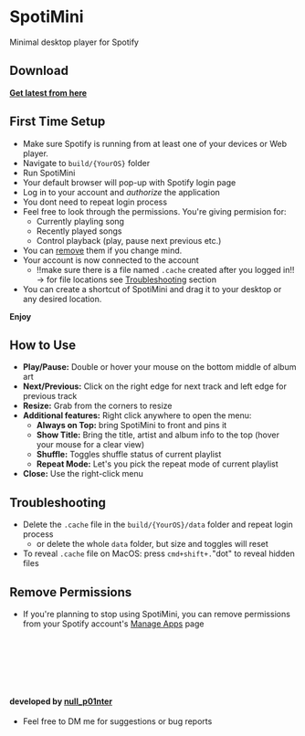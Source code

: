 # SpotiMini

Minimal desktop player for Spotify

## **Download**
[**Get latest from here**](https://github.com/null-p01ntr/SpotiMini-Player/releases)

## **First Time Setup**

* Make sure Spotify is running from at least one of your devices or Web player.
* Navigate to ```build/{YourOS}``` folder
* Run SpotiMini
* Your default browser will pop-up with Spotify login page
* Log in to your account and _authorize_ the application
* You dont need to repeat login process
* Feel free to look through the permissions. You're giving permision for:
  * Currently playling song
  * Recently played songs
  * Control playback (play, pause next previous etc.)
* You can [remove](#remove-permissions) them if you change mind.
* Your account is now connected to the account
  * !!make sure there is a file named ```.cache``` created after you logged in!! -> for file locations see [Troubleshooting](#troubleshooting) section
* You can create a shortcut of SpotiMini and drag it to your desktop or any desired location.

**Enjoy**

## **How to Use**

* **Play/Pause:** Double or hover your mouse on the bottom middle of album art
* **Next/Previous:** Click on the right edge for next track and left edge for previous track
* **Resize:** Grab from the corners to resize
* **Additional features:** Right click anywhere to open the menu:
  * **Always on Top:** bring SpotiMini to front and pins it
  * **Show Title:** Bring the title, artist and album info to the top (hover your mouse for a clear view)
  * **Shuffle:** Toggles shuffle status of current playlist
  * **Repeat Mode:** Let's you pick the repeat mode of current playlist
* **Close:** Use the right-click menu

## **Troubleshooting**

* Delete the ```.cache``` file in the ```build/{YourOS}/data``` folder and repeat login process
  * or delete the whole ```data``` folder, but size and toggles will reset
* To reveal ```.cache``` file on MacOS: press ```cmd+shift+.```"dot" to reveal hidden files

## **Remove Permissions**

* If you're planning to stop using SpotiMini, you can remove permissions from your Spotify account's [Manage Apps](https://www.spotify.com/tr/account/apps/) page

<br/>
<br/>
<br/>
<br/>
<br/>

#### developed by [null_p01nter](https://twitter.com/null_p01nter)

* Feel free to DM me for suggestions or bug reports
